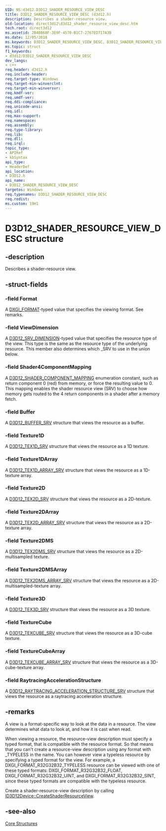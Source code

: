```yaml
---
UID: NS:d3d12.D3D12_SHADER_RESOURCE_VIEW_DESC
title: D3D12_SHADER_RESOURCE_VIEW_DESC (d3d12.h)
description: Describes a shader-resource view.
old-location: direct3d12\d3d12_shader_resource_view_desc.htm
tech.root: direct3d12
ms.assetid: 2B4B868F-3E9F-4570-B1C7-2767ED717A3B
ms.date: 12/05/2018
ms.keywords: D3D12_SHADER_RESOURCE_VIEW_DESC, D3D12_SHADER_RESOURCE_VIEW_DESC structure, d3d12/D3D12_SHADER_RESOURCE_VIEW_DESC, direct3d12.d3d12_shader_resource_view_desc
ms.topic: struct
f1_keywords:
- d3d12/D3D12_SHADER_RESOURCE_VIEW_DESC
dev_langs:
- c++
req.header: d3d12.h
req.include-header: 
req.target-type: Windows
req.target-min-winverclnt: 
req.target-min-winversvr: 
req.kmdf-ver: 
req.umdf-ver: 
req.ddi-compliance: 
req.unicode-ansi: 
req.idl: 
req.max-support: 
req.namespace: 
req.assembly: 
req.type-library: 
req.lib: 
req.dll: 
req.irql: 
topic_type:
- APIRef
- kbSyntax
api_type:
- HeaderDef
api_location:
- D3D12.h
api_name:
- D3D12_SHADER_RESOURCE_VIEW_DESC
targetos: Windows
req.typenames: D3D12_SHADER_RESOURCE_VIEW_DESC
req.redist: 
ms.custom: 19H1
---
```


# D3D12_SHADER_RESOURCE_VIEW_DESC structure


## -description


Describes a shader-resource view.


## -struct-fields




### -field Format

A <a href="https://docs.microsoft.com/windows/desktop/api/dxgiformat/ne-dxgiformat-dxgi_format">DXGI_FORMAT</a>-typed value that  specifies the viewing format. See remarks.
          


### -field ViewDimension

A <a href="https://docs.microsoft.com/windows/desktop/api/d3d12/ne-d3d12-d3d12_srv_dimension">D3D12_SRV_DIMENSION</a>-typed value that  specifies the resource type of the view. 
            This type is the same as the resource type of the underlying resource. 
            This member also determines which _SRV to use in the union below.
          


### -field Shader4ComponentMapping

A <a href="https://docs.microsoft.com/windows/desktop/api/d3d12/ne-d3d12-d3d12_shader_component_mapping">D3D12_SHADER_COMPONENT_MAPPING</a> enumeration constant, such as return component 0 (red) from memory, or force the resulting value to 0.
            This mapping enables the shader resource view (SRV) to choose how memory gets routed to the 4 return components in a shader after a memory fetch.  
          


### -field Buffer

A <a href="https://docs.microsoft.com/windows/desktop/api/d3d12/ns-d3d12-d3d12_buffer_srv">D3D12_BUFFER_SRV</a> structure that views the resource as a buffer.
            


### -field Texture1D

A <a href="https://docs.microsoft.com/windows/desktop/api/d3d12/ns-d3d12-d3d12_tex1d_srv">D3D12_TEX1D_SRV</a> structure that views the resource as a 1D texture.
            


### -field Texture1DArray

A <a href="https://docs.microsoft.com/windows/desktop/api/d3d12/ns-d3d12-d3d12_tex1d_array_srv">D3D12_TEX1D_ARRAY_SRV</a> structure that views the resource as a 1D-texture array.
            


### -field Texture2D

A <a href="https://docs.microsoft.com/windows/desktop/api/d3d12/ns-d3d12-d3d12_tex2d_srv">D3D12_TEX2D_SRV</a> structure that views the resource as a 2D-texture.
            


### -field Texture2DArray

A <a href="https://docs.microsoft.com/windows/desktop/api/d3d12/ns-d3d12-d3d12_tex2d_array_srv">D3D12_TEX2D_ARRAY_SRV</a> structure that views the resource as a 2D-texture array.
            


### -field Texture2DMS

A <a href="https://docs.microsoft.com/windows/desktop/api/d3d12/ns-d3d12-d3d12_tex2dms_srv">D3D12_TEX2DMS_SRV</a> structure that views the resource as a 2D-multisampled texture.
            


### -field Texture2DMSArray

A <a href="https://docs.microsoft.com/windows/desktop/api/d3d12/ns-d3d12-d3d12_tex2dms_array_srv">D3D12_TEX2DMS_ARRAY_SRV</a> structure that views the resource as a 2D-multisampled-texture array.
            


### -field Texture3D

A <a href="https://docs.microsoft.com/windows/desktop/api/d3d12/ns-d3d12-d3d12_tex3d_srv">D3D12_TEX3D_SRV</a> structure that views the resource as a 3D texture.
            


### -field TextureCube

A <a href="https://docs.microsoft.com/windows/desktop/api/d3d12/ns-d3d12-d3d12_texcube_srv">D3D12_TEXCUBE_SRV</a> structure that views the resource as a 3D-cube texture.
            


### -field TextureCubeArray

A <a href="https://docs.microsoft.com/windows/desktop/api/d3d12/ns-d3d12-d3d12_texcube_array_srv">D3D12_TEXCUBE_ARRAY_SRV</a> structure that views the resource as a 3D-cube-texture array.
            


### -field RaytracingAccelerationStructure

A <a href="https://docs.microsoft.com/windows/desktop/api/d3d12/ns-d3d12-d3d12_raytracing_acceleration_structure_srv">D3D12_RAYTRACING_ACCELERATION_STRUCTURE_SRV</a> structure that views the resource as a raytracing acceleration structure.
            


## -remarks



A view is a format-specific way to look at the data in a resource. The view determines what data to look at, and how it is cast when read.
        

When viewing a resource, the resource-view description must specify a typed format, that is compatible with the resource format. So that means that you can't create a resource-view description using any format with _TYPELESS in the name. You can however view a typeless resource by specifying a typed format for the view. For example, a DXGI_FORMAT_R32G32B32_TYPELESS resource can be viewed with one of these typed formats: DXGI_FORMAT_R32G32B32_FLOAT, DXGI_FORMAT_R32G32B32_UINT, and DXGI_FORMAT_R32G32B32_SINT, since these typed formats are compatible with the typeless resource.
        

Create a shader-resource-view description by calling <a href="https://docs.microsoft.com/windows/desktop/api/d3d12/nf-d3d12-id3d12device-createshaderresourceview">ID3D12Device::CreateShaderResourceView</a>.




## -see-also




<a href="https://docs.microsoft.com/windows/desktop/direct3d12/direct3d-12-structures">Core Structures</a>
 

 

